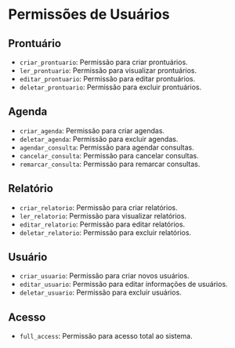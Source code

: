# Permissões de Usuários

## Prontuário

- `criar_prontuario`: Permissão para criar prontuários.
- `ler_prontuario`: Permissão para visualizar prontuários.
- `editar_prontuario`: Permissão para editar prontuários.
- `deletar_prontuario`: Permissão para excluir prontuários.

## Agenda

- `criar_agenda`: Permissão para criar agendas.
- `deletar_agenda`: Permissão para excluir agendas.
- `agendar_consulta`: Permissão para agendar consultas.
- `cancelar_consulta`: Permissão para cancelar consultas.
- `remarcar_consulta`: Permissão para remarcar consultas.

## Relatório

- `criar_relatorio`: Permissão para criar relatórios.
- `ler_relatorio`: Permissão para visualizar relatórios.
- `editar_relatorio`: Permissão para editar relatórios.
- `deletar_relatorio`: Permissão para excluir relatórios.

## Usuário

- `criar_usuario`: Permissão para criar novos usuários.
- `editar_usuario`: Permissão para editar informações de usuários.
- `deletar_usuario`: Permissão para excluir usuários.

## Acesso

- `full_access`: Permissão para acesso total ao sistema.

